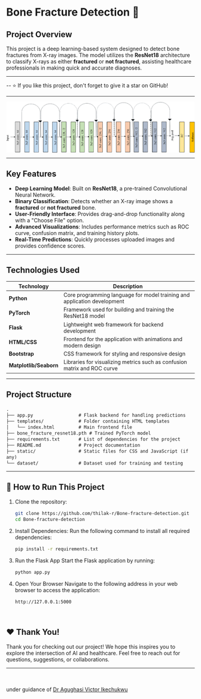 # Bone Fracture Detection 🦴

## **Project Overview**
This project is a deep learning-based system designed to detect bone fractures from X-ray images. The model utilizes the **ResNet18** architecture to classify X-rays as either **fractured** or **not fractured**, assisting healthcare professionals in making quick and accurate diagnoses.

---
--
⭐ If you like this project, don't forget to give it a star on GitHub!  

---
<a href="https://github.com/thilak-r/liver-fabrosis-detection/blob/main/Original-ResNet-18-Architecture.png">
  <img src="https://raw.githubusercontent.com/thilak-r/liver-fabrosis-detection/main/Original-ResNet-18-Architecture.png" 
       alt="Original ResNet-18 Architecture" 
       style="max-width: 100%; height: auto; display: block; margin: auto;">
</a>

---
## **Key Features**
- **Deep Learning Model**: Built on **ResNet18**, a pre-trained Convolutional Neural Network.
- **Binary Classification**: Detects whether an X-ray image shows a **fractured** or **not fractured** bone.
- **User-Friendly Interface**: Provides drag-and-drop functionality along with a "Choose File" option.
- **Advanced Visualizations**: Includes performance metrics such as ROC curve, confusion matrix, and training history plots.
- **Real-Time Predictions**: Quickly processes uploaded images and provides confidence scores.

---

## **Technologies Used**

| **Technology**       | **Description**                                                               |
|-----------------------|------------------------------------------------------------------------------|
| **Python**           | Core programming language for model training and application development      |
| **PyTorch**          | Framework used for building and training the ResNet18 model                   |
| **Flask**            | Lightweight web framework for backend development                             |
| **HTML/CSS**         | Frontend for the application with animations and modern design                |
| **Bootstrap**        | CSS framework for styling and responsive design                               |
| **Matplotlib/Seaborn**| Libraries for visualizing metrics such as confusion matrix and ROC curve     |

---

## **Project Structure**

```plaintext
.
├── app.py                 # Flask backend for handling predictions
├── templates/             # Folder containing HTML templates
│   └── index.html         # Main frontend file
├── bone_fracture_resnet18.pth # Trained PyTorch model
├── requirements.txt       # List of dependencies for the project
├── README.md              # Project documentation
├── static/                # Static files for CSS and JavaScript (if any)
└── dataset/               # Dataset used for training and testing

```


---

## 🚀 **How to Run This Project**
1. Clone the repository:
   ```bash
   git clone https://github.com/thilak-r/Bone-fracture-detection.git
   cd Bone-fracture-detection

2. Install Dependencies: 
Run the following command to install all required dependencies:
   ```bash 
   pip install -r requirements.txt

3. Run the Flask App
Start the Flask application by running:
   ```bash
   python app.py

4. Open Your Browser
Navigate to the following address in your web browser to access the application:
   ```bash
   http://127.0.0.1:5000

<br>

## ❤️ Thank You!
Thank you for checking out our project! We hope this inspires you to explore the intersection of AI and healthcare. Feel free to reach out for questions, suggestions, or collaborations.

---

<br><br>
under guidance of [Dr Agughasi Victor Ikechukwu](https://github.com/Victor-Ikechukwu)
